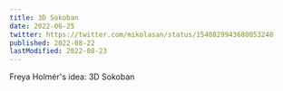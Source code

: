 ```yaml
---
title: 3D Sokoban
date: 2022-06-25
twitter: https://twitter.com/mikolasan/status/1540829943680053248
published: 2022-08-22
lastModified: 2022-08-23
---
```


Freya Holmér's idea: 3D Sokoban